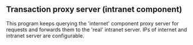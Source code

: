 ## Transaction proxy server (intranet component)
This program keeps querying the 'internet' component proxy server for requests and forwards them
to the 'real' intranet server. IPs of internet and intranet server are configurable.
